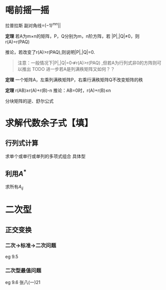 # 喝前摇一摇
拉普拉斯 副对角线=$(-1)^{mn}||$


**定理** 若A为m×n的矩阵，P，Q分别为m，n阶方阵，若
|P|,|Q|≠0，则r(A)=r(PAQ)  

推论，若改变了r(A)>r(PAQ),则说明|P|,|Q|=0.

>注意：一般情况下|P|,|Q|=0$\nRightarrow$r(A)>r(PAQ) ,但若A为行列式非0的方阵则可以推出
TODO 进一步若A是列满秩矩阵又如何？？  


**定理** 一个矩阵A，左乘列满秩矩阵P，右乘行满秩矩阵Q不改变矩阵的秩


**定理** r(AB)≥r(A)+r(B)-n
推论：AB=0时，r(A)+r(B)≤n



分块矩阵的逆、舒尔公式

# 求解代数余子式【填】
## 行列式计算
求单个或单行或单列的多项式组合  具体型
## 利用$A^{*}$
求所有$A_{ij}$


# 二次型
## 正交变换
### 二次→标准→二次问题
eg 9.5
### 二次型最值问题
eg 9.6 张八(一)21



